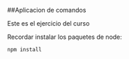 ##Aplicacion de comandos

Este es el ejercicio del curso

Recordar instalar los paquetes de node:

```
npm install
```
